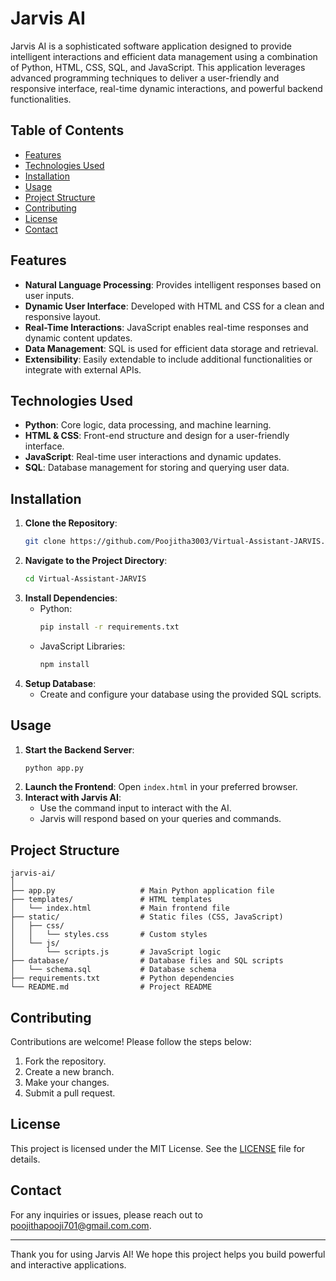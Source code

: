 # Jarvis AI

Jarvis AI is a sophisticated software application designed to provide intelligent interactions and efficient data management using a combination of Python, HTML, CSS, SQL, and JavaScript. This application leverages advanced programming techniques to deliver a user-friendly and responsive interface, real-time dynamic interactions, and powerful backend functionalities.

## Table of Contents

- [Features](#features)
- [Technologies Used](#technologies-used)
- [Installation](#installation)
- [Usage](#usage)
- [Project Structure](#project-structure)
- [Contributing](#contributing)
- [License](#license)
- [Contact](#contact)

## Features

- **Natural Language Processing**: Provides intelligent responses based on user inputs.
- **Dynamic User Interface**: Developed with HTML and CSS for a clean and responsive layout.
- **Real-Time Interactions**: JavaScript enables real-time responses and dynamic content updates.
- **Data Management**: SQL is used for efficient data storage and retrieval.
- **Extensibility**: Easily extendable to include additional functionalities or integrate with external APIs.

## Technologies Used

- **Python**: Core logic, data processing, and machine learning.
- **HTML & CSS**: Front-end structure and design for a user-friendly interface.
- **JavaScript**: Real-time user interactions and dynamic updates.
- **SQL**: Database management for storing and querying user data.

## Installation

1. **Clone the Repository**:
   ```bash
   git clone https://github.com/Poojitha3003/Virtual-Assistant-JARVIS.git
   ```
2. **Navigate to the Project Directory**:
   ```bash
   cd Virtual-Assistant-JARVIS
   ```
3. **Install Dependencies**:
   - Python:
     ```bash
     pip install -r requirements.txt
     ```
   - JavaScript Libraries:
     ```bash
     npm install
     ```
4. **Setup Database**:
   - Create and configure your database using the provided SQL scripts.

## Usage

1. **Start the Backend Server**:
   ```bash
   python app.py
   ```
2. **Launch the Frontend**:
   Open `index.html` in your preferred browser.
3. **Interact with Jarvis AI**:
   - Use the command input to interact with the AI.
   - Jarvis will respond based on your queries and commands.

## Project Structure

```
jarvis-ai/
│
├── app.py                   # Main Python application file
├── templates/               # HTML templates
│   └── index.html           # Main frontend file
├── static/                  # Static files (CSS, JavaScript)
│   ├── css/
│   │   └── styles.css       # Custom styles
│   └── js/
│       └── scripts.js       # JavaScript logic
├── database/                # Database files and SQL scripts
│   └── schema.sql           # Database schema
├── requirements.txt         # Python dependencies
└── README.md                # Project README
```

## Contributing

Contributions are welcome! Please follow the steps below:

1. Fork the repository.
2. Create a new branch.
3. Make your changes.
4. Submit a pull request.

## License

This project is licensed under the MIT License. See the [LICENSE](LICENSE) file for details.

## Contact

For any inquiries or issues, please reach out to [poojithapooji701@gmail.com.com](mailto:poojithapooji701@gmail.com).

---

Thank you for using Jarvis AI! We hope this project helps you build powerful and interactive applications.
